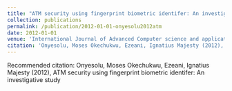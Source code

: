 ```yaml
---
title: "ATM security using fingerprint biometric identifer: An investigative study"
collection: publications
permalink: /publication/2012-01-01-onyesolu2012atm
date: 2012-01-01
venue: 'International Journal of Advanced Computer science and applications'
citation: 'Onyesolu, Moses Okechukwu, Ezeani, Ignatius Majesty (2012), ATM security using fingerprint biometric identifer: An investigative study'
---
```

Recommended citation: Onyesolu, Moses Okechukwu, Ezeani, Ignatius Majesty (2012), ATM security using fingerprint biometric identifer: An investigative study